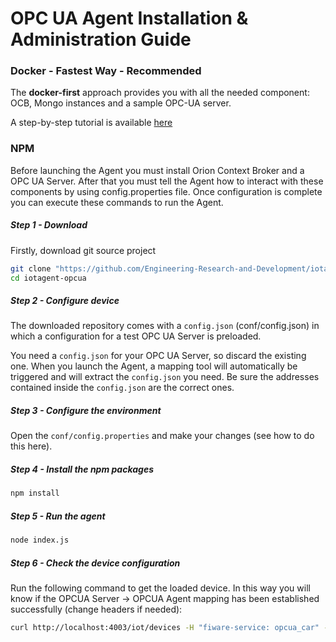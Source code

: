 # OPC UA Agent Installation & Administration Guide


### Docker - Fastest Way - Recommended
The **docker-first** approach provides you with all the needed component: OCB, Mongo instances and a sample OPC-UA server.

A step-by-step tutorial is available [here](https://github.com/Engineering-Research-and-Development/iotagent-opcua/blob/master/docs/opc_ua_agent_tutorial.md)

### NPM
Before launching the Agent you must install Orion Context Broker and a OPC UA Server. After that you must tell the Agent
how to interact with these components by using config.properties file.
Once configuration is complete you can execute these commands to run the Agent.

##### Step 1 - Download

Firstly, download git source project

```bash
git clone "https://github.com/Engineering-Research-and-Development/iotagent-opcua"
cd iotagent-opcua
```

##### Step 2 - Configure device
The downloaded repository comes with a ```config.json``` (conf/config.json) in which a configuration for a test OPC UA Server is preloaded.

You need a ```config.json``` for your OPC UA Server, so discard the existing one. When you launch the Agent, a mapping tool will automatically be triggered and will extract the ```config.json``` you need.
Be sure the addresses contained inside the ```config.json``` are the correct ones.

##### Step 3 - Configure the environment
Open the ```conf/config.properties``` and make your changes (see how to do this here).

##### Step 4 - Install the npm packages

```bash
npm install
```

##### Step 5 - Run the agent

```bash
node index.js
```
##### Step 6 - Check the device configuration 
Run the following command to get the loaded device. In this way you will know if the OPCUA Server -> OPCUA Agent mapping has been established successfully (change headers if needed):

```bash
curl http://localhost:4003/iot/devices -H "fiware-service: opcua_car" -H "fiware-servicepath: /demo"
```

